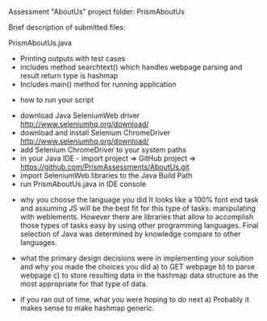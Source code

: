 Assessment "AboutUs"
project folder:
PrismAboutUs

Brief description of submitted files: 

PrismAboutUs.java
- Printing outputs with test cases
- includes method searchtext() which handles webpage parsing and result return type is hashmap
- Includes main() method for running application



* how to run your script
- download Java SeleniumWeb driver http://www.seleniumhq.org/download/
- download and install Selenium ChromeDriver http://www.seleniumhq.org/download/
- add Selenium ChromeDriver to your system paths
- in your Java IDE - import project => GitHub project => https://github.com/PrismAssessments/AboutUs.git
- import SeleniumWeb libraries to the Java Build Path
- run PrismAboutUs.java in IDE console

* why you choose the language you did
It looks like a 100% font end task and assuming JS will be the best fit for this type of tasks: manipulating with weblements.
However there are libraries that allow to accomplish those types of tasks easy by using other programming languages. Final selection of Java was determined by knowledge compare to other languages.
* what the primary design decisions were in implementing your solution and why you made the choices you did
a) to GET webpage
b) to parse webpage
c) to store resulting data in the hashmap data structure as the most appropriate for that type of data.
 
* if you ran out of time, what you were hoping to do next
a) Probably it makes sense to make hashmap generic.
